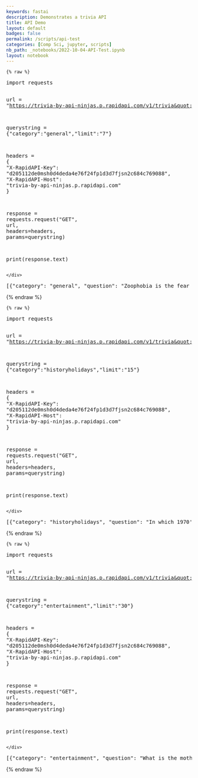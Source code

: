 ```yaml
---
keywords: fastai
description: Demonstrates a trivia API
title: API Demo
layout: default
badges: false
permalink: /scripts/api-test
categories: [Comp Sci, jupyter, scripts]
nb_path: _notebooks/2022-10-04-API-Test.ipynb
layout: notebook
---
```


<!--
#################################################
### THIS FILE WAS AUTOGENERATED! DO NOT EDIT! ###
#################################################
# file to edit: _notebooks/2022-10-04-API-Test.ipynb
-->

<div class="container" id="notebook-container">
        
    {% raw %}
    
<div class="cell border-box-sizing code_cell rendered">
<div class="input">

<div class="inner_cell">
    <div class="input_area">
<div class=" highlight hl-ipython3"><pre><span></span><span class="kn">import</span> <span class="nn">requests</span>

<span class="n">url</span> <span class="o">=</span> <span class="s2">&quot;https://trivia-by-api-ninjas.p.rapidapi.com/v1/trivia&quot;</span>

<span class="n">querystring</span> <span class="o">=</span> <span class="p">{</span><span class="s2">&quot;category&quot;</span><span class="p">:</span><span class="s2">&quot;general&quot;</span><span class="p">,</span><span class="s2">&quot;limit&quot;</span><span class="p">:</span><span class="s2">&quot;7&quot;</span><span class="p">}</span>

<span class="n">headers</span> <span class="o">=</span> <span class="p">{</span>
	<span class="s2">&quot;X-RapidAPI-Key&quot;</span><span class="p">:</span> <span class="s2">&quot;d205112de0msh0d4deda4e76f24fp1d3d7fjsn2c684c769088&quot;</span><span class="p">,</span>
	<span class="s2">&quot;X-RapidAPI-Host&quot;</span><span class="p">:</span> <span class="s2">&quot;trivia-by-api-ninjas.p.rapidapi.com&quot;</span>
<span class="p">}</span>

<span class="n">response</span> <span class="o">=</span> <span class="n">requests</span><span class="o">.</span><span class="n">request</span><span class="p">(</span><span class="s2">&quot;GET&quot;</span><span class="p">,</span> <span class="n">url</span><span class="p">,</span> <span class="n">headers</span><span class="o">=</span><span class="n">headers</span><span class="p">,</span> <span class="n">params</span><span class="o">=</span><span class="n">querystring</span><span class="p">)</span>

<span class="nb">print</span><span class="p">(</span><span class="n">response</span><span class="o">.</span><span class="n">text</span><span class="p">)</span>
</pre></div>

    </div>
</div>
</div>

<div class="output_wrapper">
<div class="output">

<div class="output_area">

<div class="output_subarea output_stream output_stdout output_text">
<pre>[{&#34;category&#34;: &#34;general&#34;, &#34;question&#34;: &#34;Zoophobia is the fear of ______&#34;, &#34;answer&#34;: &#34;Animals&#34;}, {&#34;category&#34;: &#34;general&#34;, &#34;question&#34;: &#34;Pierre Augustine Caron de Baumarchais play what Opera based on it&#34;, &#34;answer&#34;: &#34;Barber Of Seville&#34;}, {&#34;category&#34;: &#34;general&#34;, &#34;question&#34;: &#34;Hang on Sloopy&#39; was the official rock song of which band&#34;, &#34;answer&#34;: &#34;Ohio&#34;}, {&#34;category&#34;: &#34;general&#34;, &#34;question&#34;: &#34;When is turkey traditionally eaten in america&#34;, &#34;answer&#34;: &#34;Thanksgiving&#34;}, {&#34;category&#34;: &#34;general&#34;, &#34;question&#34;: &#34;What was mozart&#39;s first name&#34;, &#34;answer&#34;: &#34;Wolfgang&#34;}, {&#34;category&#34;: &#34;general&#34;, &#34;question&#34;: &#34;In the film &#39;titanic&#39;, who did leonardo dicaprio and kate winslet play&#34;, &#34;answer&#34;: &#34;Jack&#34;}, {&#34;category&#34;: &#34;general&#34;, &#34;question&#34;: &#34;What was founded in the UK 1694 because of war with France&#34;, &#34;answer&#34;: &#34;Bank Of England&#34;}]
</pre>
</div>
</div>

</div>
</div>

</div>
    {% endraw %}

    {% raw %}
    
<div class="cell border-box-sizing code_cell rendered">
<div class="input">

<div class="inner_cell">
    <div class="input_area">
<div class=" highlight hl-ipython3"><pre><span></span><span class="kn">import</span> <span class="nn">requests</span>

<span class="n">url</span> <span class="o">=</span> <span class="s2">&quot;https://trivia-by-api-ninjas.p.rapidapi.com/v1/trivia&quot;</span>

<span class="n">querystring</span> <span class="o">=</span> <span class="p">{</span><span class="s2">&quot;category&quot;</span><span class="p">:</span><span class="s2">&quot;historyholidays&quot;</span><span class="p">,</span><span class="s2">&quot;limit&quot;</span><span class="p">:</span><span class="s2">&quot;15&quot;</span><span class="p">}</span>

<span class="n">headers</span> <span class="o">=</span> <span class="p">{</span>
	<span class="s2">&quot;X-RapidAPI-Key&quot;</span><span class="p">:</span> <span class="s2">&quot;d205112de0msh0d4deda4e76f24fp1d3d7fjsn2c684c769088&quot;</span><span class="p">,</span>
	<span class="s2">&quot;X-RapidAPI-Host&quot;</span><span class="p">:</span> <span class="s2">&quot;trivia-by-api-ninjas.p.rapidapi.com&quot;</span>
<span class="p">}</span>

<span class="n">response</span> <span class="o">=</span> <span class="n">requests</span><span class="o">.</span><span class="n">request</span><span class="p">(</span><span class="s2">&quot;GET&quot;</span><span class="p">,</span> <span class="n">url</span><span class="p">,</span> <span class="n">headers</span><span class="o">=</span><span class="n">headers</span><span class="p">,</span> <span class="n">params</span><span class="o">=</span><span class="n">querystring</span><span class="p">)</span>

<span class="nb">print</span><span class="p">(</span><span class="n">response</span><span class="o">.</span><span class="n">text</span><span class="p">)</span>
</pre></div>

    </div>
</div>
</div>

<div class="output_wrapper">
<div class="output">

<div class="output_area">

<div class="output_subarea output_stream output_stdout output_text">
<pre>[{&#34;category&#34;: &#34;historyholidays&#34;, &#34;question&#34;: &#34;In which 1970&#39;s films does Dustin Hoffman play the character &#39; Lenny Bruce&#39; ? &#34;, &#34;answer&#34;: &#34;Lenny&#34;}, {&#34;category&#34;: &#34;historyholidays&#34;, &#34;question&#34;: &#34;James Dean died during the filming of which film in 1955? &#34;, &#34;answer&#34;: &#34;Giant&#34;}, {&#34;category&#34;: &#34;historyholidays&#34;, &#34;question&#34;: &#34;Who Directed The Original Halloween Movie &#34;, &#34;answer&#34;: &#34;John Carpenter&#34;}, {&#34;category&#34;: &#34;historyholidays&#34;, &#34;question&#34;: &#34;Good King Wenceslas was a 12th Century king of which country &#34;, &#34;answer&#34;: &#34;Bohemia&#34;}, {&#34;category&#34;: &#34;historyholidays&#34;, &#34;question&#34;: &#34;This word describes the Nazi annihilation of Jews.&#34;, &#34;answer&#34;: &#34;Holocaust&#34;}, {&#34;category&#34;: &#34;historyholidays&#34;, &#34;question&#34;: &#34;Who invented the wristwatch?&#34;, &#34;answer&#34;: &#34;Louis Cartier&#34;}, {&#34;category&#34;: &#34;historyholidays&#34;, &#34;question&#34;: &#34;In 1952. &#39;Elizabeth Becomes Queen&#39;. Who was her late father? &#34;, &#34;answer&#34;: &#34;George Vi&#34;}, {&#34;category&#34;: &#34;historyholidays&#34;, &#34;question&#34;: &#34;Which country blew up a Greenpeace ship in New Zealand?&#34;, &#34;answer&#34;: &#34;France&#34;}, {&#34;category&#34;: &#34;historyholidays&#34;, &#34;question&#34;: &#34;The Christmas period of 1813-14 saw the last what in London? &#34;, &#34;answer&#34;: &#34;Christmas Fair On a Frozen River Thames (known As a Frost Fair)&#34;}, {&#34;category&#34;: &#34;historyholidays&#34;, &#34;question&#34;: &#34;Who was \&#34;The Mad Monk\&#34;&#34;, &#34;answer&#34;: &#34;Rasputin&#34;}, {&#34;category&#34;: &#34;historyholidays&#34;, &#34;question&#34;: &#34;Which Footballer Was Sent home From The 1978 Football World Cup For Taking Illegal Substances &#34;, &#34;answer&#34;: &#34;Willie Johnston&#34;}, {&#34;category&#34;: &#34;historyholidays&#34;, &#34;question&#34;: &#34;In 1954 Roger Bannister achieved the worlds 1st Sub 4 min mile in what English County did this take place &#34;, &#34;answer&#34;: &#34;Oxforshire&#34;}, {&#34;category&#34;: &#34;historyholidays&#34;, &#34;question&#34;: &#34;Which 50&#39;s Movie features the Line &#39; I&#39;ll follow him around the Horn, and around the Norway Maelstrom, and around perditions flames&#39; &#34;, &#34;answer&#34;: &#34;Moby Dick&#34;}, {&#34;category&#34;: &#34;historyholidays&#34;, &#34;question&#34;: &#34;Which American Military Academt was established in 1802 on the Hudson river ?&#34;, &#34;answer&#34;: &#34;West Point&#34;}, {&#34;category&#34;: &#34;historyholidays&#34;, &#34;question&#34;: &#34;Name the original eight reindeer from the &#39;Twas the night Before Christmas&#39; poem. &#34;, &#34;answer&#34;: &#34;Comet, Cupid, Dasher, Dancer, Prancer, Vixen, Donner, Blitzen (or Dunder And Blixem)&#34;}]
</pre>
</div>
</div>

</div>
</div>

</div>
    {% endraw %}

    {% raw %}
    
<div class="cell border-box-sizing code_cell rendered">
<div class="input">

<div class="inner_cell">
    <div class="input_area">
<div class=" highlight hl-ipython3"><pre><span></span><span class="kn">import</span> <span class="nn">requests</span>

<span class="n">url</span> <span class="o">=</span> <span class="s2">&quot;https://trivia-by-api-ninjas.p.rapidapi.com/v1/trivia&quot;</span>

<span class="n">querystring</span> <span class="o">=</span> <span class="p">{</span><span class="s2">&quot;category&quot;</span><span class="p">:</span><span class="s2">&quot;entertainment&quot;</span><span class="p">,</span><span class="s2">&quot;limit&quot;</span><span class="p">:</span><span class="s2">&quot;30&quot;</span><span class="p">}</span>

<span class="n">headers</span> <span class="o">=</span> <span class="p">{</span>
	<span class="s2">&quot;X-RapidAPI-Key&quot;</span><span class="p">:</span> <span class="s2">&quot;d205112de0msh0d4deda4e76f24fp1d3d7fjsn2c684c769088&quot;</span><span class="p">,</span>
	<span class="s2">&quot;X-RapidAPI-Host&quot;</span><span class="p">:</span> <span class="s2">&quot;trivia-by-api-ninjas.p.rapidapi.com&quot;</span>
<span class="p">}</span>

<span class="n">response</span> <span class="o">=</span> <span class="n">requests</span><span class="o">.</span><span class="n">request</span><span class="p">(</span><span class="s2">&quot;GET&quot;</span><span class="p">,</span> <span class="n">url</span><span class="p">,</span> <span class="n">headers</span><span class="o">=</span><span class="n">headers</span><span class="p">,</span> <span class="n">params</span><span class="o">=</span><span class="n">querystring</span><span class="p">)</span>

<span class="nb">print</span><span class="p">(</span><span class="n">response</span><span class="o">.</span><span class="n">text</span><span class="p">)</span>
</pre></div>

    </div>
</div>
</div>

<div class="output_wrapper">
<div class="output">

<div class="output_area">

<div class="output_subarea output_stream output_stdout output_text">
<pre>[{&#34;category&#34;: &#34;entertainment&#34;, &#34;question&#34;: &#34;What is the mother&#39;s name in Family Circus&#34;, &#34;answer&#34;: &#34;Thelma&#34;}, {&#34;category&#34;: &#34;entertainment&#34;, &#34;question&#34;: &#34;What is the name of the Volkswagen in the film, \&#34;The Love Bug\&#34;?&#34;, &#34;answer&#34;: &#34;Herbie&#34;}, {&#34;category&#34;: &#34;entertainment&#34;, &#34;question&#34;: &#34;Which band does Eddie Vedder with?&#34;, &#34;answer&#34;: &#34;Pearl Jam&#34;}, {&#34;category&#34;: &#34;entertainment&#34;, &#34;question&#34;: &#34;Who produced &#39;Sgt Pepper&#39;s Lonely Hearts Club Band&#39;?&#34;, &#34;answer&#34;: &#34;George Martin&#34;}, {&#34;category&#34;: &#34;entertainment&#34;, &#34;question&#34;: &#34;Was Shirley Temple 21, 25 or 29 when she made her last film?&#34;, &#34;answer&#34;: &#34;21&#34;}, {&#34;category&#34;: &#34;entertainment&#34;, &#34;question&#34;: &#34;What was Lucy&#39;s maiden name on &#39;I Love Lucy&#39;?&#34;, &#34;answer&#34;: &#34;Mcgillicuddy&#34;}, {&#34;category&#34;: &#34;entertainment&#34;, &#34;question&#34;: &#34;What is Peter Parker&#39;s secret identity?&#34;, &#34;answer&#34;: &#34;Spiderman&#34;}, {&#34;category&#34;: &#34;entertainment&#34;, &#34;question&#34;: &#34;Who played the lead in the movie \&#34;The Mask\&#34;?&#34;, &#34;answer&#34;: &#34;Jim Carrey&#34;}, {&#34;category&#34;: &#34;entertainment&#34;, &#34;question&#34;: &#34;Who sings &#39;Sweet Home Alabama&#39;?&#34;, &#34;answer&#34;: &#34;Lynyrd Skynyrd&#34;}, {&#34;category&#34;: &#34;entertainment&#34;, &#34;question&#34;: &#34;What famous classical composer continued to compose great music after becoming deaf?&#34;, &#34;answer&#34;: &#34;Ludwig Van Beethoven&#34;}, {&#34;category&#34;: &#34;entertainment&#34;, &#34;question&#34;: &#34;Which Elton John song was re-recorded as a requiem for Lady Diana Spencer?&#34;, &#34;answer&#34;: &#34;Candle In The Wind&#34;}, {&#34;category&#34;: &#34;entertainment&#34;, &#34;question&#34;: &#34;In which film did Jay Leno play &#39;Mookie&#39;?&#34;, &#34;answer&#34;: &#34;American Hot Wax&#34;}, {&#34;category&#34;: &#34;entertainment&#34;, &#34;question&#34;: &#34;Name Li&#39;l Abner&#39;s favorite Indian drink.&#34;, &#34;answer&#34;: &#34;Kickapoo Joy Juice&#34;}, {&#34;category&#34;: &#34;entertainment&#34;, &#34;question&#34;: &#34;What did Hannibal Lecter like to eat with liver?&#34;, &#34;answer&#34;: &#34;Fava Beans&#34;}, {&#34;category&#34;: &#34;entertainment&#34;, &#34;question&#34;: &#34;Who wrote the song &#39;Do They Know It&#39;s Christmas&#39; with Bob Geldof?&#34;, &#34;answer&#34;: &#34;Midge Ure&#34;}, {&#34;category&#34;: &#34;entertainment&#34;, &#34;question&#34;: &#34;What was Elvis Presley&#39;s twin brother&#39;s name?&#34;, &#34;answer&#34;: &#34;Garon&#34;}, {&#34;category&#34;: &#34;entertainment&#34;, &#34;question&#34;: &#34;In the film &#39;Home Alone&#39;, who played the baddies?&#34;, &#34;answer&#34;: &#34;Joe Pesci And Daniel Stern&#34;}, {&#34;category&#34;: &#34;entertainment&#34;, &#34;question&#34;: &#34;What was Keanu Reeves&#39; first big film?&#34;, &#34;answer&#34;: &#34;Point Break&#34;}, {&#34;category&#34;: &#34;entertainment&#34;, &#34;question&#34;: &#34;Who co-starred with Julie Andrews in \&#34;Mary Poppins\&#34;?&#34;, &#34;answer&#34;: &#34;Dick Van Dyke&#34;}, {&#34;category&#34;: &#34;entertainment&#34;, &#34;question&#34;: &#34;Mentor of Titan had two children in the Marvel comics, Thanos and ___?&#34;, &#34;answer&#34;: &#34;Ero&#34;}, {&#34;category&#34;: &#34;entertainment&#34;, &#34;question&#34;: &#34;Hanna-Barbera rose to fame by creating what duo for MGM?&#34;, &#34;answer&#34;: &#34;Tom And Jerry&#34;}, {&#34;category&#34;: &#34;entertainment&#34;, &#34;question&#34;: &#34;What night club did Ricky work at on &#39;I Love Lucy&#39;?&#34;, &#34;answer&#34;: &#34;The Tropicana&#34;}, {&#34;category&#34;: &#34;entertainment&#34;, &#34;question&#34;: &#34;Who played the mayor of the munchkins in &#39;The Wizard of Oz&#39;?&#34;, &#34;answer&#34;: &#34;Charlie Becker&#34;}, {&#34;category&#34;: &#34;entertainment&#34;, &#34;question&#34;: &#34;The Who&#39;s rock musical stars Elton John.  It&#39;s called ________.&#34;, &#34;answer&#34;: &#34;Tommy&#34;}, {&#34;category&#34;: &#34;entertainment&#34;, &#34;question&#34;: &#34;Who was the original voice of Mickey Mouse?&#34;, &#34;answer&#34;: &#34;Walt Disney&#34;}, {&#34;category&#34;: &#34;entertainment&#34;, &#34;question&#34;: &#34;What is Batman&#39;s butler Alfred&#39;s last name.&#34;, &#34;answer&#34;: &#34;Pennyworth&#34;}, {&#34;category&#34;: &#34;entertainment&#34;, &#34;question&#34;: &#34;What song was originally &#39;Good Morning To You&#39; before the words were changed and it was published in 1935?&#34;, &#34;answer&#34;: &#34;Happy Birthday To You&#34;}, {&#34;category&#34;: &#34;entertainment&#34;, &#34;question&#34;: &#34;What do the initials of the band NIN stand for?&#34;, &#34;answer&#34;: &#34;Nine Inch Nails&#34;}, {&#34;category&#34;: &#34;entertainment&#34;, &#34;question&#34;: &#34;The theme tune for &#39;Monty Python&#39;s Flying Circus&#39; was written by which composer?&#34;, &#34;answer&#34;: &#34;John Philip Sousa&#34;}, {&#34;category&#34;: &#34;entertainment&#34;, &#34;question&#34;: &#34;Secret Identities: Jimmy Olson&#34;, &#34;answer&#34;: &#34;Elastic Lad&#34;}]
</pre>
</div>
</div>

</div>
</div>

</div>
    {% endraw %}

</div>
 

